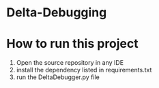 # Delta-Debugging

# How to run this project
1. Open the source repository in any IDE
2. install the dependency listed in requirements.txt
3. run the DeltaDebugger.py file
